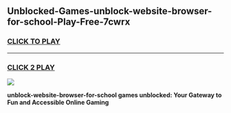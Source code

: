
## Unblocked-Games-unblock-website-browser-for-school-Play-Free-7cwrx
<h3>
<a href="https://premium76.site?title=unblock-website-browser-for-school&ref=12A">CLICK TO PLAY</a></h3>
<hr>

<h3>
<a href="https://premium76.site?title=unblock-website-browser-for-school&ref=12A">CLICK 2 PLAY</a>
  
</h3>

<a href="https://premium76.site?title=unblock-website-browser-for-school&ref=12A"><img src="https://clearcache.store/games.png"></a>


**unblock-website-browser-for-school games unblocked: Your Gateway to Fun and Accessible Online Gaming**
